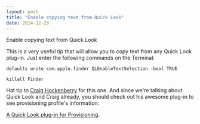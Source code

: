 ```yaml
---
layout: post
title: "Enable copying text from Quick Look"
date: 2014-12-23
---
```


Enable copying text from Quick Look

This is a very useful tip that will allow you to copy text from any Quick Look plug-in. Just enter the following commands on the Terminal:

	defaults write com.apple.finder QLEnableTextSelection -bool TRUE

<!---->

	killall Finder

Hat tip to [Craig Hockenberry](https://twitter.com/chockenberry/) for this one. And since we're talking about Quick Look and Craig already, you should check out his awesome plug-in to see provisioning profile's information:

[A Quick Look plug-in for Provisioning](http://furbo.org/2013/11/02/a-quick-look-plug-in-for-provisioning/).